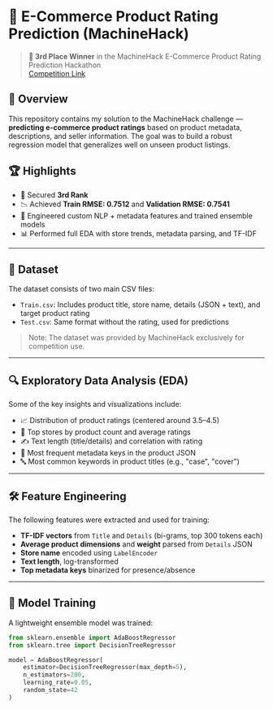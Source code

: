 # 🛒 E-Commerce Product Rating Prediction (MachineHack)

> **🥉 3rd Place Winner** in the MachineHack E-Commerce Product Rating Prediction Hackathon  
> [Competition Link](https://machinehack.com/hackathons/ecommerce_product_rating_prediction/overview)

## 📌 Overview

This repository contains my solution to the MachineHack challenge — **predicting e-commerce product ratings** based on product metadata, descriptions, and seller information. The goal was to build a robust regression model that generalizes well on unseen product listings.

## 🏆 Highlights

- 🥉 Secured **3rd Rank**  
- 📉 Achieved **Train RMSE: 0.7512** and **Validation RMSE: 0.7541**
- 🧠 Engineered custom NLP + metadata features and trained ensemble models
- 📊 Performed full EDA with store trends, metadata parsing, and TF-IDF

---

## 📂 Dataset

The dataset consists of two main CSV files:

- `Train.csv`: Includes product title, store name, details (JSON + text), and target product rating
- `Test.csv`: Same format without the rating, used for predictions

> Note: The dataset was provided by MachineHack exclusively for competition use.

---

## 🔍 Exploratory Data Analysis (EDA)

Some of the key insights and visualizations include:

- 📈 Distribution of product ratings (centered around 3.5–4.5)
- 🏪 Top stores by product count and average ratings
- ✍️ Text length (title/details) and correlation with rating
- 🔑 Most frequent metadata keys in the product JSON
- 🔤 Most common keywords in product titles (e.g., "case", "cover")

---

## 🛠️ Feature Engineering

The following features were extracted and used for training:

- **TF-IDF vectors** from `Title` and `Details` (bi-grams, top 300 tokens each)
- **Average product dimensions** and **weight** parsed from `Details` JSON
- **Store name** encoded using `LabelEncoder`
- **Text length**, log-transformed
- **Top metadata keys** binarized for presence/absence

---

## 🧪 Model Training

A lightweight ensemble model was trained:

```python
from sklearn.ensemble import AdaBoostRegressor
from sklearn.tree import DecisionTreeRegressor

model = AdaBoostRegressor(
    estimator=DecisionTreeRegressor(max_depth=5),
    n_estimators=200,
    learning_rate=0.05,
    random_state=42
)
